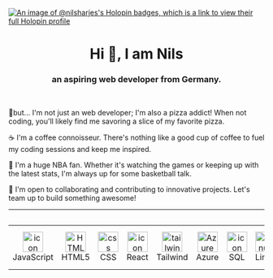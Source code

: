 [![An image of @nilsharjes's Holopin badges, which is a link to view their full Holopin profile](https://holopin.me/nharjes)](https://holopin.io/@nharjes)


<h1 align="center">Hi 👋, I am Nils </h1>

<h3 align="center">an aspiring web developer from Germany. </h3> 

<br />


🍕but... I'm not just an web developer; I'm also a pizza addict! When not coding, you'll likely find me savoring a slice of my favorite pizza.

☕ I'm a coffee connoisseur. There's nothing like a good cup of coffee to fuel my coding sessions and keep me inspired.

🏀 I'm a huge NBA fan. Whether it's watching the games or keeping up with the latest stats, I'm always up for some basketball talk.

🤝 I'm open to collaborating and contributing to innovative projects. Let's team up to build something awesome!

<b />

---

<div style="display: flex; align-items: flex-start; align: center">
<table align="center">
  <tr>
<td align="center" width="96">
<img src="https://techstack-generator.vercel.app/js-icon.svg" alt="icon" width="40" height="40" />
      <br>JavaScript     
</td>
<td align="center" width="96">
<img src="https://skillicons.dev/icons?i=html" width="40" height="40" alt="HTML5" />
      <br>HTML5
</td>
<td align="center" width="96">
<img src="https://skillicons.dev/icons?i=css" width="40" height="40" alt="css" />
      <br>CSS
</td>
<td align="center" width="96">
<img src="https://techstack-generator.vercel.app/react-icon.svg" alt="icon" width="40" height="40" />
      <br>React
</td>
<td align="center" width="96">
<img src="https://www.vectorlogo.zone/logos/tailwindcss/tailwindcss-icon.svg" alt="tailwind" width="40" height="40"/>
      <br>Tailwind
 </td>
 <td align="center" width="96">
 <img src="https://skillicons.dev/icons?i=azure" alt="Azure" width="40" height="40" />
      <br>Azure
</td>
<td align="center" width="96">
<img src="https://techstack-generator.vercel.app/mysql-icon.svg" alt="icon" width="40" height="40" />
      <br>SQL
</td>
<td align="center" width="96">  
<img src="https://skillicons.dev/icons?i=linux" width="40" height="40" alt="Linux" />
      <br>Linux
</td>
<td align="center" width="96">
<img src="https://techstack-generator.vercel.app/csharp-icon.svg" alt="icon" width="40" height="40" />
      <br>C Sharp
</td>
</tr>
       </table>
</div>



